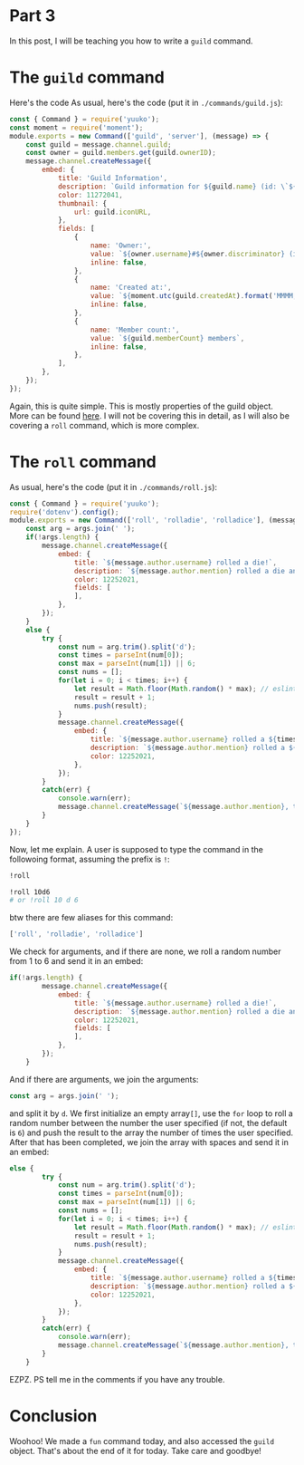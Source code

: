 # Part 3
In this post, I will be teaching you how to write a `guild` command. 

# The `guild` command
Here's the code As usual, here's the code (put it in `./commands/guild.js`):
```js
const { Command } = require('yuuko');
const moment = require('moment');
module.exports = new Command(['guild', 'server'], (message) => {
	const guild = message.channel.guild;
	const owner = guild.members.get(guild.ownerID);
	message.channel.createMessage({
		embed: {
			title: 'Guild Information',
			description: `Guild information for ${guild.name} (id: \`${guild.id}\`)`,
			color: 11272041,
			thumbnail: {
				url: guild.iconURL,
			},
			fields: [
				{
					name: 'Owner:',
					value: `${owner.username}#${owner.discriminator} (id: \`${guild.ownerID}\`)`,
					inline: false,
				},
				{
					name: 'Created at:',
					value: `${moment.utc(guild.createdAt).format('MMMM, Do YYYY, h:mm:ss a')}`,
					inline: false,
				},
				{
					name: 'Member count:',
					value: `${guild.memberCount} members`,
					inline: false,
				},
			],
		},
	});
});
```
Again, this is quite simple. This is mostly properties of the guild object. More can be found [here](https://abal.moe/Eris/docs/Guild). I will not be covering this in detail, as I will also be covering a `roll` command, which is more complex.

# The `roll` command
As usual, here's the code (put it in `./commands/roll.js`):
```js
const { Command } = require('yuuko');
require('dotenv').config();
module.exports = new Command(['roll', 'rolladie', 'rolladice'], (message, args) => {
	const arg = args.join(' ');
	if(!args.length) {
		message.channel.createMessage({
			embed: {
				title: `${message.author.username} rolled a die!`,
				description: `${message.author.mention} rolled a die and got **${Math.floor(Math.random() * 6) + 1}**!`,
				color: 12252021,
				fields: [
				],
			},
		});
	}
	else {
		try {
			const num = arg.trim().split('d');
			const times = parseInt(num[0]);
			const max = parseInt(num[1]) || 6;
			const nums = [];
			for(let i = 0; i < times; i++) {
				let result = Math.floor(Math.random() * max); // eslint-disable-line prefer-const
				result = result + 1;
				nums.push(result);
			}
			message.channel.createMessage({
				embed: {
					title: `${message.author.username} rolled a ${times} dice!`,
					description: `${message.author.mention} rolled a ${times} dice and got [ **${nums.join(' ')}** ]!`,
					color: 12252021,
				},
			});
		}
		catch(err) {
			console.warn(err);
			message.channel.createMessage(`${message.author.mention}, the correct usage would be \`${process.env.PREFIX} roll <number of dice to roll>d<highest number on the die>\``);
		}
	}
});
```
Now, let me explain. 
A user is supposed to type the command in the followoing format, assuming the prefix is `!`:
```bash
!roll
```
```bash
!roll 10d6
# or !roll 10 d 6
```

btw there are few aliases for this command:
```js
['roll', 'rolladie', 'rolladice']
```
We check for arguments, and if there are none, we roll a random number from 1 to 6 and send it in an embed:
```js
if(!args.length) {
        message.channel.createMessage({
            embed: {
                title: `${message.author.username} rolled a die!`,
                description: `${message.author.mention} rolled a die and got **${Math.floor(Math.random() * 6) + 1}**!`,
                color: 12252021,
                fields: [
                ],
            },
        });
    }
```
And if there are arguments, we join the arguments:
```js
const arg = args.join(' ');
```
and split it by `d`.
We first initialize an empty array`[]`, use the `for` loop to roll a random number between the number the user specified (if not, the default is `6`) and push the result to the array the number of times the user specified.    
After that has been completed, we join the array with spaces and send it in an embed:
```js
else {
        try {
            const num = arg.trim().split('d');
            const times = parseInt(num[0]);
            const max = parseInt(num[1]) || 6;
            const nums = [];
            for(let i = 0; i < times; i++) {
                let result = Math.floor(Math.random() * max); // eslint-disable-line prefer-const
                result = result + 1;
                nums.push(result);
            }
            message.channel.createMessage({
                embed: {
                    title: `${message.author.username} rolled a ${times} dice!`,
                    description: `${message.author.mention} rolled a ${times} dice and got [ **${nums.join(' ')}** ]!`,
                    color: 12252021,
                },
            });
        }
        catch(err) {
            console.warn(err);
            message.channel.createMessage(`${message.author.mention}, the correct usage would be \`${process.env.PREFIX} roll <number of dice to roll>d<highest number on the die>\``);
        }
    }
```
EZPZ.
PS tell me in the comments if you have any trouble.

# Conclusion
Woohoo! We made a `fun` command today, and also accessed the `guild` object. That's about the end of it for today.
Take care and goodbye!